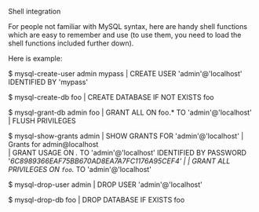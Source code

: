 Shell integration

For people not familiar with MySQL syntax, here are handy shell functions which are easy to remember and use (to use them, you need to load the shell functions included further down).

Here is example:

$ mysql-create-user admin mypass
| CREATE USER 'admin'@'localhost' IDENTIFIED BY 'mypass'

$ mysql-create-db foo
| CREATE DATABASE IF NOT EXISTS foo

$ mysql-grant-db admin foo
| GRANT ALL ON foo.* TO 'admin'@'localhost'
| FLUSH PRIVILEGES

$ mysql-show-grants admin
| SHOW GRANTS FOR 'admin'@'localhost'
| Grants for admin@localhost                                                                                   
| GRANT USAGE ON *.* TO 'admin'@'localhost' IDENTIFIED BY PASSWORD '*6C8989366EAF75BB670AD8EA7A7FC1176A95CEF4' |
| GRANT ALL PRIVILEGES ON `foo`.* TO 'admin'@'localhost'

$ mysql-drop-user admin
| DROP USER 'admin'@'localhost'

$ mysql-drop-db foo
| DROP DATABASE IF EXISTS foo